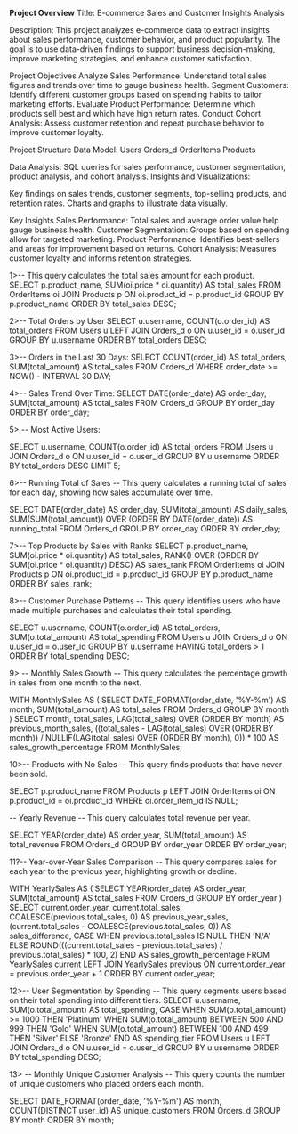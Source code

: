 **Project Overview**
Title: E-commerce Sales and Customer Insights Analysis

Description: This project analyzes e-commerce data to extract insights about sales performance, customer behavior, and product popularity. The goal is to use data-driven findings to support business decision-making, improve marketing strategies, and enhance customer satisfaction.

Project Objectives
Analyze Sales Performance: Understand total sales figures and trends over time to gauge business health.
Segment Customers: Identify different customer groups based on spending habits to tailor marketing efforts.
Evaluate Product Performance: Determine which products sell best and which have high return rates.
Conduct Cohort Analysis: Assess customer retention and repeat purchase behavior to improve customer loyalty.
    
Project Structure
Data Model:
Users
Orders_d
OrderItems
Products
    
Data Analysis:
SQL queries for sales performance, customer segmentation, product analysis, and cohort analysis.
Insights and Visualizations:

Key findings on sales trends, customer segments, top-selling products, and retention rates.
Charts and graphs to illustrate data visually.
    
Key Insights
Sales Performance: Total sales and average order value help gauge business health.
Customer Segmentation: Groups based on spending allow for targeted marketing.
Product Performance: Identifies best-sellers and areas for improvement based on returns.
Cohort Analysis: Measures customer loyalty and informs retention strategies.

1>-- This query calculates the total sales amount for each product.   
SELECT 
    p.product_name,
    SUM(oi.price * oi.quantity) AS total_sales
FROM 
    OrderItems oi
JOIN 
    Products p ON oi.product_id = p.product_id
GROUP BY 
    p.product_name
ORDER BY 
    total_sales DESC;

2>-- Total Orders by User
SELECT 
    u.username,
    COUNT(o.order_id) AS total_orders
FROM 
    Users u
LEFT JOIN 
    Orders_d o ON u.user_id = o.user_id
GROUP BY 
    u.username
ORDER BY 
    total_orders DESC;

3>-- Orders in the Last 30 Days:
SELECT 
    COUNT(order_id) AS total_orders,
    SUM(total_amount) AS total_sales
FROM 
    Orders_d
WHERE 
    order_date >= NOW() - INTERVAL 30 DAY;

4>-- Sales Trend Over Time:
SELECT 
    DATE(order_date) AS order_day,
    SUM(total_amount) AS total_sales
FROM 
    Orders_d
GROUP BY 
    order_day
ORDER BY 
    order_day;
    
 5>   -- Most Active Users:

SELECT 
    u.username,
    COUNT(o.order_id) AS total_orders
FROM 
    Users u
JOIN 
    Orders_d o ON u.user_id = o.user_id
GROUP BY 
    u.username
ORDER BY 
    total_orders DESC
LIMIT 5;

6>-- Running Total of Sales
-- This query calculates a running total of sales for each day, showing how sales accumulate over time.

SELECT 
    DATE(order_date) AS order_day,
    SUM(total_amount) AS daily_sales,
    SUM(SUM(total_amount)) OVER (ORDER BY DATE(order_date)) AS running_total
FROM 
    Orders_d
GROUP BY 
    order_day
ORDER BY 
    order_day;

7>-- Top Products by Sales with Ranks
SELECT 
    p.product_name,
    SUM(oi.price * oi.quantity) AS total_sales,
    RANK() OVER (ORDER BY SUM(oi.price * oi.quantity) DESC) AS sales_rank
FROM 
    OrderItems oi
JOIN 
    Products p ON oi.product_id = p.product_id
GROUP BY 
    p.product_name
ORDER BY 
    sales_rank;

8>-- Customer Purchase Patterns
-- This query identifies users who have made multiple purchases and calculates their total spending.

SELECT 
    u.username,
    COUNT(o.order_id) AS total_orders,
    SUM(o.total_amount) AS total_spending
FROM 
    Users u
JOIN 
    Orders_d o ON u.user_id = o.user_id
GROUP BY 
    u.username
HAVING 
    total_orders > 1
ORDER BY 
    total_spending DESC;

9> -- Monthly Sales Growth
-- This query calculates the percentage growth in sales from one month to the next.

WITH MonthlySales AS (
    SELECT 
        DATE_FORMAT(order_date, '%Y-%m') AS month,
        SUM(total_amount) AS total_sales
    FROM 
        Orders_d
    GROUP BY 
        month
)
SELECT 
    month,
    total_sales,
    LAG(total_sales) OVER (ORDER BY month) AS previous_month_sales,
    ((total_sales - LAG(total_sales) OVER (ORDER BY month)) / 
    NULLIF(LAG(total_sales) OVER (ORDER BY month), 0)) * 100 AS sales_growth_percentage
FROM 
    MonthlySales;

10>-- Products with No Sales
-- This query finds products that have never been sold.

SELECT 
    p.product_name
FROM 
    Products p
LEFT JOIN 
    OrderItems oi ON p.product_id = oi.product_id
WHERE 
    oi.order_item_id IS NULL;

-- Yearly Revenue
-- This query calculates total revenue per year.

SELECT 
    YEAR(order_date) AS order_year,
    SUM(total_amount) AS total_revenue
FROM 
    Orders_d
GROUP BY 
    order_year
ORDER BY 
    order_year;

11?-- Year-over-Year Sales Comparison
-- This query compares sales for each year to the previous year, highlighting growth or decline.

WITH YearlySales AS (
    SELECT 
        YEAR(order_date) AS order_year,
        SUM(total_amount) AS total_sales
    FROM 
        Orders_d
    GROUP BY 
        order_year
)
SELECT 
    current.order_year,
    current.total_sales,
    COALESCE(previous.total_sales, 0) AS previous_year_sales,
    (current.total_sales - COALESCE(previous.total_sales, 0)) AS sales_difference,
    CASE 
        WHEN previous.total_sales IS NULL THEN 'N/A'
        ELSE ROUND(((current.total_sales - previous.total_sales) / previous.total_sales) * 100, 2)
    END AS sales_growth_percentage
FROM 
    YearlySales current
LEFT JOIN 
    YearlySales previous ON current.order_year = previous.order_year + 1
ORDER BY 
    current.order_year;

12>-- User Segmentation by Spending
-- This query segments users based on their total spending into different tiers.
SELECT 
    u.username,
    SUM(o.total_amount) AS total_spending,
    CASE 
        WHEN SUM(o.total_amount) >= 1000 THEN 'Platinum'
        WHEN SUM(o.total_amount) BETWEEN 500 AND 999 THEN 'Gold'
        WHEN SUM(o.total_amount) BETWEEN 100 AND 499 THEN 'Silver'
        ELSE 'Bronze'
    END AS spending_tier
FROM 
    Users u
LEFT JOIN 
    Orders_d o ON u.user_id = o.user_id
GROUP BY 
    u.username
ORDER BY 
    total_spending DESC;

13> -- Monthly Unique Customer Analysis
-- This query counts the number of unique customers who placed orders each month.

SELECT 
    DATE_FORMAT(order_date, '%Y-%m') AS month,
    COUNT(DISTINCT user_id) AS unique_customers
FROM 
    Orders_d
GROUP BY 
    month
ORDER BY 
    month;
